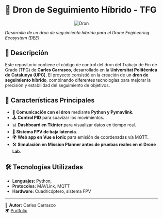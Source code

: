 # 📌 Dron de Seguimiento Híbrido - TFG

<p align="center">
  <img src="https://github.com/user-attachments/assets/466be3b5-3148-43c9-8152-30bc2cabf20a" alt="Dron">
</p>
  
*Desarrollo de un dron de seguimiento híbrido para el Drone Engineering Ecosystem (DEE)*

## 📝 Descripción
Este repositorio contiene el código de control del dron del Trabajo de Fin de Grado (TFG) de **Carles Carrasco**, desarrollado en la **Universitat Politècnica de Catalunya (UPC)**. El proyecto consistió en la creación de un **dron de seguimiento híbrido**, combinando diferentes tecnologías para mejorar la precisión y estabilidad del seguimiento de objetivos.

## 🚀 Características Principales
- 📡 **Comunicación con el dron** mediante **Python y Pymavlink**.
- 🕹 **Control PID** para suavizar los movimientos.
- 📊 **Dashboard en Tkinter** para visualizar datos en tiempo real.
- 🎥 **Sistema FPV de baja latencia**.
- 🌍 **Web app en Vue e Ionic** para emisión de coordenadas vía MQTT.
- 🛠 **Simulación en Mission Planner antes de pruebas reales en el Drone Lab**.

## 🛠 Tecnologías Utilizadas
- **Lenguajes:** Python,
- **Protocolos:** MAVLink, MQTT
- **Hardware:** Cuadricóptero, sistema FPV

---
📌 **Autor:** Carles Carrasco   
🌍 [Portfolio](https://github.com/carles2carrasco)
